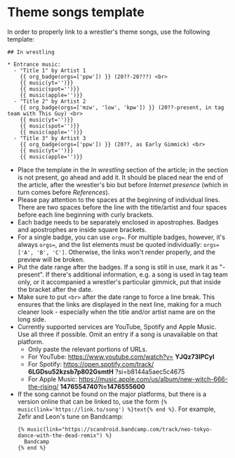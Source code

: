 # Theme songs template

In order to properly link to a wrestler's theme songs, use the following template:

```
## In wrestling

* Entrance music:
  - "Title 1" by Artist 1
    {{ org_badge(orgs=['ppw']) }} (20??-20???) <br>
    {{ music(yt='')}}
    {{ music(spot='')}}
    {{ music(apple='')}}
  - "Title 2" by Artist 2
    {{ org_badge(orgs=['mzw', 'low', 'kpw']) }} (20??-present, in tag team with This Guy) <br>
    {{ music(yt='')}}
    {{ music(spot='')}}
    {{ music(apple='')}}
  - "Title 3" by Artist 3
    {{ org_badge(orgs=['ppw']) }} (20??, as Early Gimmick) <br>
    {{ music(yt='')}}
    {{ music(apple='')}}
```

* Place the template in the _In wrestling_ section of the article; in the section is not present, go ahead and add it. It should be placed near the end of the article, after the wrestler's bio but before _Internet presence_ (which in turn comes before _References_).
* Please pay attention to the spaces at the beginning of individual lines. There are two spaces before the line with the title/artist and four spaces before each line beginning with curly brackets.
* Each badge needs to be separately enclosed in apostrophes. Badges and apostrophes are inside square brackets.
* For a single badge, you can use ```org=```. For multiple badges, however, it's always ```orgs=```, and the list elements must be quoted individually: `orgs=['A', 'B', 'C']`.  Otherwise, the links won't render properly, and the preview will be broken.
* Put the date range after the badges. If a song is still in use, mark it as "-present". If there's additional information, e.g. a song is used in tag team only, or it accompanied a wrestler's particular gimmick, put that inside the bracket after the date.
* Make sure to put ```<br>``` after the date range to force a line break. This ensures that the links are displayed in the next line, making for a much cleaner look - especially when the title and/or artist name are on the long side.
* Currently supported services are YouTube, Spotify and Apple Music. Use all three if possible. Omit an entry if a song is unavailable on that platform.
	* Only paste the relevant portions of URLs.
	* For YouTube: https://www.youtube.com/watch?v= **YJQz73IPCyI**
	* For Spotify: https://open.spotify.com/track/ **6LGDsu52kzsb7p802GsmtH** ?si=b8144a5aec5c4675
	* For Apple Music: https://music.apple.com/us/album/new-witch-666-the-rising/ **1476554740?i=1476555600**
* If the song cannot be found on the major platforms, but there is a version online that can be linked to, use the form `{% music(link='https://link.to/song') %}text{% end %}`.
  For example, Zefir and Leon's tune on Bandcamp:
  ```
  {% music(link="https://scandroid.bandcamp.com/track/neo-tokyo-dance-with-the-dead-remix") %}
    Bandcamp
  {% end %}
  ```
